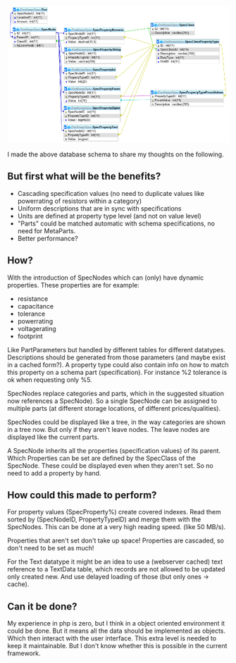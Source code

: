 ![Spec schema](https://github.com/HendriXML/KiCad-BOM-reporter/blob/master/Wiki/Comment%20images/SpecSchema.png
)

I made the above database schema to share my thoughts on the following. 
## But first what will be the benefits?
- Cascading specification values (no need to duplicate values like powerrating of resistors within a category)
- Uniform descriptions that are in sync with specifications
- Units are defined at property type level (and not on value level)
- "Parts" could be matched automatic with schema specifications, no need for MetaParts.
- Better performance?

## How?
With the introduction of SpecNodes which can (only) have dynamic properties. These properties are for example:
- resistance
- capacitance
- tolerance
- powerrating
- voltagerating
- footprint

Like PartParameters but handled by different tables for different datatypes. Descriptions should be generated from those parameters (and maybe exist in a cached form?). A property type could also contain info on how to match this property on a schema part (specification). For instance %2 tolerance is ok when requesting only %5.

SpecNodes replace categories and parts, which in the suggested situation now references a SpecNode). So a single SpecNode can be assigned to multiple parts (at different storage locations, of different prices/qualities).

SpecNodes could be displayed like a tree, in the way categories are shown in a tree now. But only if they aren't leave nodes. The leave nodes are displayed like the current parts.

A SpecNode inherits all the properties (specification values) of its parent. Which Properties can be set are defined by the SpecClass of the SpecNode. These could be displayed even when they aren't set. So no need to add a property by hand.

## How could this made to perform?

For property values (SpecProperty%) create covered indexes. Read them sorted by (SpecNodeID, PropertyTypeID) and merge them with the SpecNodes. This can be done at a very high reading speed. (like 50 MB/s).

Properties that aren't set don't take up space!
Properties are cascaded, so don't need to be set as much!

For the Text datatype it might be an idea to use a (webserver cached) text reference to a TextData table, which records are not allowed to be updated only created new. And use delayed loading of those (but only ones -> cache).


## Can it be done?

My experience in php is zero, but I think in a object oriented environment it could be done. But it means all the data should be implemented as objects. Which then interact with the user interface. This extra level is needed to keep it maintainable. But I don't know whether this is possible in the current framework.

